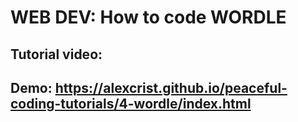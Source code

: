 # WEB DEV: How to code WORDLE

## Tutorial video: 

## Demo: https://alexcrist.github.io/peaceful-coding-tutorials/4-wordle/index.html
